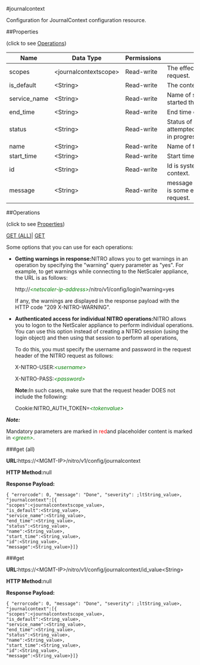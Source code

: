 #journalcontext

Configuration for JournalContext configuration resource.


##Properties 
<span>(click to see [Operations](#opera))</span>


<table><thead><tr><th>Name</th><th>Data Type</th><th>Permissions</th><th>Description</th></tr></thead><tbody><tr><td>scopes</td><td>&lt;journalcontextscope></td><td>Read-write</td><td>The effected entities due to this request.</td></tr><tr><td>is_default</td><td>&lt;String></td><td>Read-write</td><td>The context is default or not.</td></tr><tr><td>service_name</td><td>&lt;String></td><td>Read-write</td><td>Name of service-request which started the context.</td></tr><tr><td>end_time</td><td>&lt;String></td><td>Read-write</td><td>End time of request.</td></tr><tr><td>status</td><td>&lt;String></td><td>Read-write</td><td>Status of context could be attempted/finished/Error/Rollback in progress/Rollback Completed.</td></tr><tr><td>name</td><td>&lt;String></td><td>Read-write</td><td>Name of the context.</td></tr><tr><td>start_time</td><td>&lt;String></td><td>Read-write</td><td>Start time of request..</td></tr><tr><td>id</td><td>&lt;String></td><td>Read-write</td><td>Id is system generated key for context.</td></tr><tr><td>message</td><td>&lt;String></td><td>Read-write</td><td>message to be displayed if there is some error in processing request.</td></tr></tbody></table>
##Operations 
<span>(click to see [Properties](#prope))</span>


[GET (ALL)](#get-)| [GET]()


Some options that you can use for each operations:
<ul><li><p><b>Getting warnings in response:</b>NITRO allows you to get warnings in an operation by specifying the "warning" query parameter as "yes". For example, to get warnings while connecting to the NetScaler appliance, the URL is as follows:</p><p>http://<span style="color:green;font-style:italic;">&lt;netscaler-ip-address&gt;</span>/nitro/v1/config/login?warning=yes</p><p>If any, the warnings are displayed in the response payload with the HTTP code "209 X-NITRO-WARNING".</p></li><li><p><b>Authenticated access for individual NITRO operations:</b>NITRO allows you to logon to the NetScaler appliance to perform individual operations. You can use this option instead of creating a NITRO session (using the login object) and then using that session to perform all operations,</p><p>To do this, you must specify the username and password in the request header of the NITRO request as follows:</p><p>X-NITRO-USER:<span style="color:green;font-style:italic;">&lt;username&gt;</span></p><p>X-NITRO-PASS:<span style="color:green;font-style:italic;">&lt;password&gt;</span></p><p><b>Note:</b>In such cases, make sure that the request header DOES not include the following:</p><p>Cookie:NITRO_AUTH_TOKEN=<span style="color:green;font-style:italic;">&lt;tokenvalue&gt;</span></p></li></ul>



***Note:*** 
Mandatory parameters are marked in <span style="color:#FF0000;">red</span>and placeholder content is marked in <span style="color:green;font-style:italic">&lt;green&gt;</span>.

###get (all)



<b>URL:</b>https://&lt;MGMT-IP&gt;/nitro/v1/config/journalcontext
<b>HTTP Method:</b>null
<b>Response Payload: </b>```{ "errorcode": 0, "message": "Done", "severity": ;ltString_value>, "journalcontext":[{"scopes":<journalcontextscope_value>,"is_default":<String_value>,"service_name":<String_value>,"end_time":<String_value>,"status":<String_value>,"name":<String_value>,"start_time":<String_value>,"id":<String_value>,"message":<String_value>}]}```



###get



<b>URL:</b>https://&lt;MGMT-IP&gt;/nitro/v1/config/journalcontext/id_value&lt;String&gt;
<b>HTTP Method:</b>null
<b>Response Payload: </b>```{ "errorcode": 0, "message": "Done", "severity": ;ltString_value>, "journalcontext":[{"scopes":<journalcontextscope_value>,"is_default":<String_value>,"service_name":<String_value>,"end_time":<String_value>,"status":<String_value>,"name":<String_value>,"start_time":<String_value>,"id":<String_value>,"message":<String_value>}]}```



